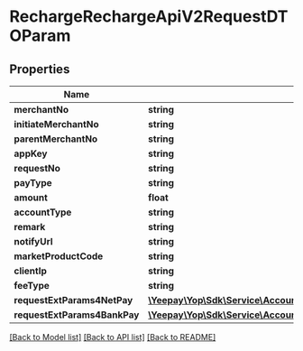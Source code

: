 # RechargeRechargeApiV2RequestDTOParam

## Properties
Name | Type | Description | Notes
------------ | ------------- | ------------- | -------------
**merchantNo** | **string** |  | [optional] 
**initiateMerchantNo** | **string** |  | [optional] 
**parentMerchantNo** | **string** |  | [optional] 
**appKey** | **string** |  | [optional] 
**requestNo** | **string** |  | [optional] 
**payType** | **string** |  | [optional] 
**amount** | **float** |  | [optional] 
**accountType** | **string** |  | [optional] 
**remark** | **string** |  | [optional] 
**notifyUrl** | **string** |  | [optional] 
**marketProductCode** | **string** |  | [optional] 
**clientIp** | **string** |  | [optional] 
**feeType** | **string** |  | [optional] 
**requestExtParams4NetPay** | [**\Yeepay\Yop\Sdk\Service\Account\Model\RechargeEBankRequestDTOParam**](RechargeEBankRequestDTOParam.md) |  | [optional] 
**requestExtParams4BankPay** | [**\Yeepay\Yop\Sdk\Service\Account\Model\RechargeBankPayRequestDTOParam**](RechargeBankPayRequestDTOParam.md) |  | [optional] 

[[Back to Model list]](../README.md#documentation-for-models) [[Back to API list]](../README.md#documentation-for-api-endpoints) [[Back to README]](../README.md)


